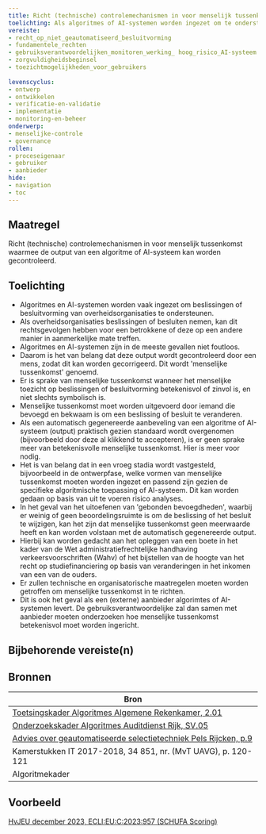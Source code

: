 ```yaml
---
title: Richt (technische) controlemechanismen in voor menselijk tussenkomst waarmee de output van een algoritme of AI-systeem kan worden gecontroleerd.
toelichting: Als algoritmes of AI-systemen worden ingezet om te ondersteunen bij het nemen van beslissingen en besluiten door overheidsorganisaties, kan het noodzakelijk zijn om menselijke tussenkomst in te richten om foutieve output te signaleren en te corrigeren. 
vereiste:
- recht_op_niet_geautomatiseerd_besluitvorming
- fundamentele_rechten
- gebruiksverantwoordelijken_monitoren_werking_ hoog_risico_AI-systeem
- zorgvuldigheidsbeginsel
- toezichtmogelijkheden_voor_gebruikers
  
levenscyclus:
- ontwerp
- ontwikkelen
- verificatie-en-validatie
- implementatie
- monitoring-en-beheer
onderwerp:
- menselijke-controle
- governance
rollen:
- proceseigenaar
- gebruiker
- aanbieder
hide:
- navigation
- toc
---
```


<!-- tags -->
## Maatregel
Richt (technische) controlemechanismen in voor menselijk tussenkomst waarmee de output van een algoritme of AI-systeem kan worden gecontroleerd.


## Toelichting

- Algoritmes en AI-systemen worden vaak ingezet om beslissingen of besluitvorming van overheidsorganisaties te ondersteunen.
- Als overheidsorganisaties beslissingen of besluiten nemen, kan dit rechtsgevolgen hebben voor een betrokkene of deze op een andere manier in aanmerkelijke mate treffen. 
- Algoritmes en AI-systemen zijn in de meeste gevallen niet foutloos. 
- Daarom is het van belang dat deze output wordt gecontroleerd door een mens, zodat dit kan worden gecorrigeerd. Dit wordt 'menselijke tussenkomst' genoemd. 
- Er is sprake van menselijke tussenkomst wanneer het menselijke toezicht op beslissingen of besluitvorming betekenisvol of zinvol is, en niet slechts symbolisch is.
- Menselijke tussenkomst moet worden uitgevoerd door iemand die bevoegd en bekwaam is om een beslissing of besluit te veranderen.
- Als een automatisch gegenereerde aanbeveling van een algoritme of AI-systeem (output) praktisch gezien standaard wordt overgenomen (bijvoorbeeld door deze al klikkend te accepteren), is er geen sprake meer van betekenisvolle menselijke tussenkomst. Hier is meer voor nodig.
- Het is van belang dat in een vroeg stadia wordt vastgesteld, bijvoorbeeld in de ontwerpfase, welke vormen van menselijke tussenkomst moeten worden ingezet en passend zijn gezien de specifieke algoritmische toepassing of AI-systeem. Dit kan worden gedaan op basis van uit te voeren risico analyses. 
- In het geval van het uitoefenen van 'gebonden bevoegdheden', waarbij er weinig of geen beoordelingsruimte is om de beslissing of het besluit te wijzigen, kan het zijn dat menselijke tussenkomst geen meerwaarde heeft en kan worden volstaan met de automatisch gegenereerde output.
- Hierbij kan worden gedacht aan het opleggen van een boete in het kader van de Wet administratiefrechtelijke handhaving
verkeersvoorschriften (Wahv) of het bijstellen van de hoogte van het recht op studiefinanciering op basis van veranderingen in het inkomen van een van de ouders.
- Er zullen technische en organisatorische maatregelen moeten worden getroffen om menselijke tussenkomst in te richten.
- Dit is ook het geval als een (externe) aanbieder algorimtes of AI-systemen levert. De gebruiksverantwoordelijke zal dan samen met aanbieder moeten onderzoeken hoe menselijke tussenkomst betekenisvol moet worden ingericht. 


## Bijbehorende vereiste(n)

<!-- list_vereisten_on_maatregelen_page -->

## Bronnen

| Bron                        |
|-----------------------------|
| [Toetsingskader Algoritmes Algemene Rekenkamer, 2.01](https://www.rekenkamer.nl/onderwerpen/algoritmes/documenten/publicaties/2024/05/15/het-toetsingskader-aan-de-slag) |
| [Onderzoekskader Algoritmes Auditdienst Rijk, SV.05](https://www.rijksoverheid.nl/documenten/rapporten/2023/07/11/onderzoekskader-algoritmes-adr-2023)                    |
| [Advies over geautomatiseerde selectietechniek Pels Rijcken, p.9](https://open.overheid.nl/documenten/6b5b5d5b-fdc1-4333-a11e-f89d3627a0f5/file) |
| Kamerstukken IT 2017-2018, 34 851, nr. (MvT UAVG), p. 120-121 |
| Algoritmekader | 

## Voorbeeld

[HvJEU december 2023, ECLI:EU:C:2023:957 (SCHUFA Scoring)](https://curia.europa.eu/juris/document/document.jsf?text=&docid=280426&pageIndex=0&doclang=NL&mode=lst&dir=&occ=first&part=1&cid=7436066)



